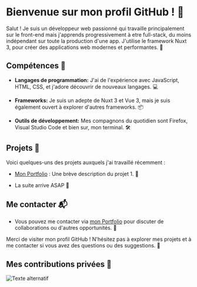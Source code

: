 # Bienvenue sur mon profil GitHub ! 👋

Salut ! Je suis un développeur web passionné qui travaille principalement sur le front-end mais j'apprends progressivement à etre full-stack, du moins indépendant sur toute la production d'une app. J'utilise le framework Nuxt 3, pour créer des applications web modernes et performantes. 🚀

## Compétences 💼

- **Langages de programmation:** J'ai de l'expérience avec JavaScript, HTML, CSS, et j'adore découvrir de nouveaux langages. 💻

- **Frameworks:** Je suis un adepte de Nuxt 3 et Vue 3, mais je suis également ouvert à explorer d'autres frameworks. 📦

- **Outils de développement:** Mes compagnons du quotidien sont Firefox, Visual Studio Code et bien sur, mon terminal. 🛠️

## Projets 📁

Voici quelques-uns des projets auxquels j'ai travaillé récemment :

- [Mon Portfolio](https://github.com/jules-contact/jules-frontend) : Une brève description du projet 1. 🌟
  
- La suite arrive ASAP 🚧

## Me contacter 📬

- Vous pouvez me contacter via [mon Portfolio](https://jules.contact) pour discuter de collaborations ou d'autres opportunités. 💌

Merci de visiter mon profil GitHub ! N'hésitez pas à explorer mes projets et à me contacter si vous avez des questions ou des suggestions. 🙌


## Mes contributions privées 🔐

![Texte alternatif](https://api.jules.contact/assets/652322c5-ffad-45d5-95e0-a3357f817e38?width=1200&quality=90)
